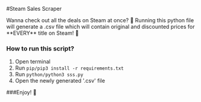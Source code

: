 #Steam Sales Scraper
<p>
Wanna check out all the deals on Steam at once? 🤨
Running this python file will generate a .csv file which will contain original and discounted prices for **EVERY** title on Steam! 🤯
</p>

### How to run this script?

1. Open terminal
2. Run `pip/pip3 install -r requirements.txt`
3. Run `python/python3 sss.py`
4. Open the newly generated '.csv' file

###Enjoy! 🥳